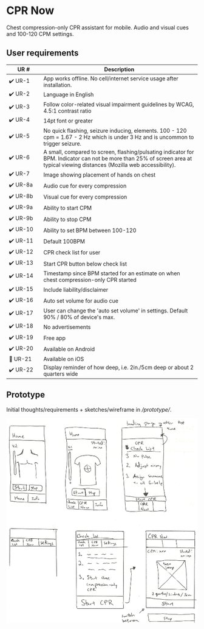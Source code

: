 # CPR Now

Chest compression-only CPR assistant for mobile. Audio and visual cues and 100-120 CPM settings.

## User requirements

<style>
table th:first-of-type {
  width: 18%;
}
</style>

UR # | Description
--- | ---
:heavy_check_mark: UR-1 | App works offline. No cell/internet service usage after installation.
:heavy_check_mark: UR-2 | Language in English
:heavy_check_mark: UR-3 | Follow color-related visual impairment guidelines by WCAG, 4.5:1 contrast ratio
:heavy_check_mark: UR-4 | 14pt font or greater
:heavy_check_mark: UR-5 | No quick flashing, seizure inducing, elements. 100 - 120 cpm = 1.67 - 2 Hz which is under 3 Hz and is uncommon to trigger seizure.
:heavy_check_mark: UR-6 | A small, compared to screen, flashing/pulsating indicator for BPM. Indicator can not be more than 25% of screen area at typical viewing distances (Mozilla web accessibility).
:heavy_check_mark: UR-7 | Image showing placement of hands on chest
:heavy_check_mark: UR-8a | Audio cue for every compression
:heavy_check_mark: UR-8b | Visual cue for every compression
:heavy_check_mark: UR-9a | Ability to start CPM
:heavy_check_mark: UR-9b | Ability to stop CPM
:heavy_check_mark: UR-10 | Ability to set BPM between 100-120
:heavy_check_mark: UR-11 | Default 100BPM
:heavy_check_mark: UR-12 | CPR check list for user
:heavy_check_mark: UR-13 | Start CPR button below check list
:heavy_check_mark: UR-14 | Timestamp since BPM started for an estimate on when chest compression-only CPR started
:heavy_check_mark: UR-15 | Include liability/disclaimer
:heavy_check_mark: UR-16 | Auto set volume for audio cue
:heavy_check_mark: UR-17 | User can change the 'auto set volume' in settings. Default 90% / 80% of device's max.
:heavy_check_mark: UR-18 | No advertisements
:heavy_check_mark: UR-19 | Free app
:heavy_check_mark: UR-20 | Available on Android
:black_square_button: UR-21 | Available on iOS
:heavy_check_mark: UR-22 | Display reminder of how deep, i.e. 2in./5cm deep or about 2 quarters wide

## Prototype

Initial thoughts/requirements + sketches/wireframe in _/prototype/_.

![CPR Now screen sketches](/prototype/sketch.png "Sketches of CPR Now screens during designing process")